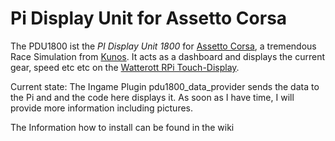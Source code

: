 # Pi Display Unit for Assetto Corsa

The PDU1800 ist the *PI Display Unit 1800* for [Assetto Corsa](http://www.assettocorsa.net/), a tremendous Race Simulation from [Kunos](http://www.kunos-simulazioni.com/). It acts as a dashboard and displays the current gear, speed etc etc on the [Watterott RPi Touch-Display](https://github.com/watterott/RPi-Display).

Current state: The Ingame Plugin pdu1800_data_provider sends the data to the Pi and and the code here displays it. As soon as I have time, I will provide more information including pictures.

The Information how to install can be found in the wiki

